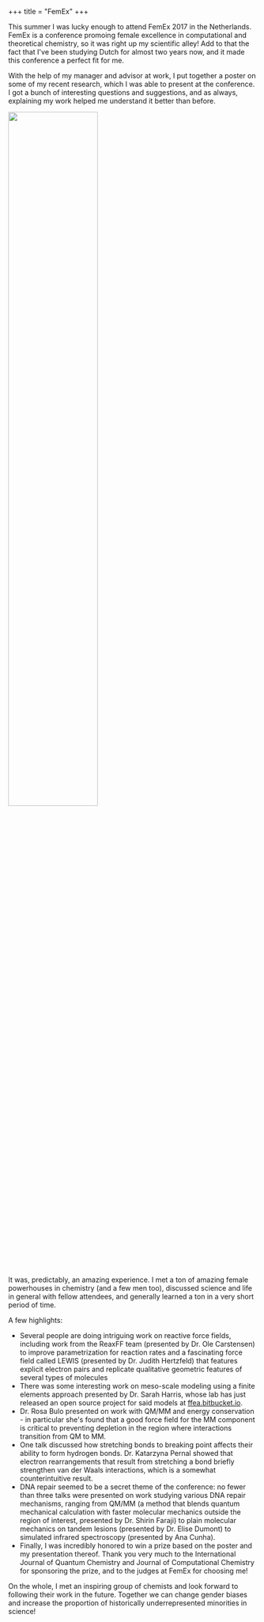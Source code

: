 +++
title = "FemEx"
+++

This summer I was lucky enough to attend FemEx 2017 in the Netherlands.
FemEx is a conference promoing female excellence in computational and
theoretical chemistry, so it was right up my scientific alley! Add to that
the fact that I've been studying Dutch for almost two years now, and it
made this conference a perfect fit for me.

<!-- more -->

With the help of my manager and advisor at work, I put together a poster on
some of my recent research, which I was able to present at the conference.
I got a bunch of interesting questions and suggestions, and as always,
explaining my work helped me understand it better than before.

<img class="center" src="/img/20170624-femex-poster.jpg" width="60%">

It was, predictably, an amazing experience. I met a ton of amazing female
powerhouses in chemistry (and a few men too), discussed science and life in
general with fellow attendees, and generally learned a ton in a very short
period of time.

A few highlights:

* Several people are doing intriguing work on reactive force fields,
including work from the ReaxFF team (presented by Dr. Ole Carstensen) to
improve parametrization for reaction rates and a fascinating force
field called LEWIS (presented by Dr. Judith Hertzfeld) that features
explicit electron pairs and replicate qualitative geometric features of
several types of molecules
* There was some interesting work on meso-scale modeling using a finite
elements approach presented by Dr. Sarah Harris, whose lab has just
released an open source project for said models at
[ffea.bitbucket.io](http://ffea.bitbucket.io).
* Dr. Rosa Bulo presented on work with QM/MM and energy conservation - in
particular she's found that a good force field for the MM component is
critical to preventing depletion in the region where interactions
transition from QM to MM.
* One talk discussed how stretching bonds to breaking point affects their
ability to form hydrogen bonds. Dr. Katarzyna Pernal showed that electron
rearrangements that result from stretching a bond briefly strengthen van
der Waals interactions, which is a somewhat counterintuitive result.
* DNA repair seemed to be a secret theme of the conference: no fewer than
three talks were presented on work studying various DNA repair mechanisms,
ranging from QM/MM (a method that blends quantum mechanical calculation
with faster molecular mechanics outside the region of interest, presented
by Dr. Shirin Faraji) to plain molecular mechanics on tandem lesions
(presented by Dr. Elise Dumont) to simulated infrared spectroscopy
(presented by Ana Cunha).
* Finally, I was incredibly honored to win a prize based on the poster and
my presentation thereof. Thank you very much to the International Journal
of Quantum Chemistry and Journal of Computational Chemistry for sponsoring
the prize, and to the judges at FemEx for choosing me!

On the whole, I met an inspiring group of chemists and look forward to
following their work in the future. Together we can change gender biases
and increase the proportion of historically underrepresented minorities in
science!
